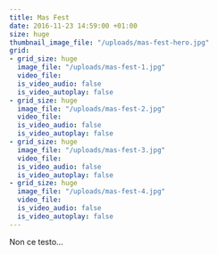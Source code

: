 ```yaml
---
title: Mas Fest
date: 2016-11-23 14:59:00 +01:00
size: huge
thumbnail_image_file: "/uploads/mas-fest-hero.jpg"
grid:
- grid_size: huge
  image_file: "/uploads/mas-fest-1.jpg"
  video_file: 
  is_video_audio: false
  is_video_autoplay: false
- grid_size: huge
  image_file: "/uploads/mas-fest-2.jpg"
  video_file: 
  is_video_audio: false
  is_video_autoplay: false
- grid_size: huge
  image_file: "/uploads/mas-fest-3.jpg"
  video_file: 
  is_video_audio: false
  is_video_autoplay: false
- grid_size: huge
  image_file: "/uploads/mas-fest-4.jpg"
  video_file: 
  is_video_audio: false
  is_video_autoplay: false
---
```


Non ce testo…